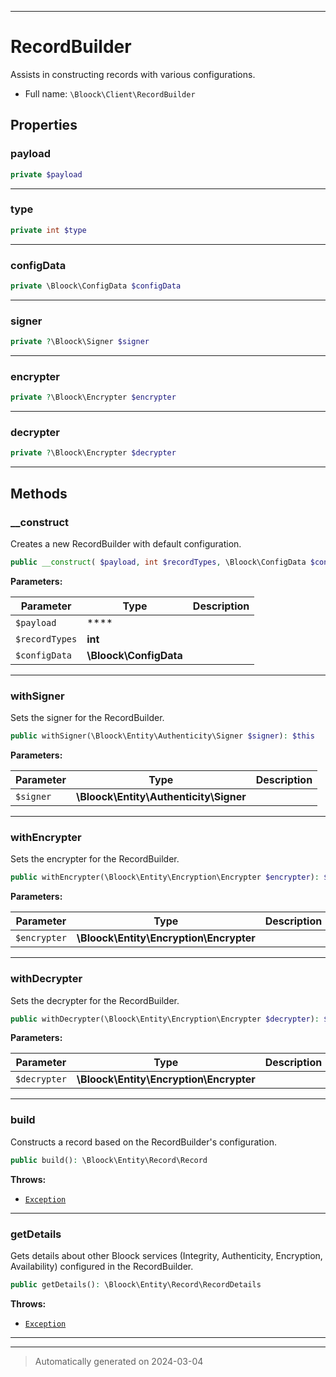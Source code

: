 ***

# RecordBuilder

Assists in constructing records with various configurations.



* Full name: `\Bloock\Client\RecordBuilder`



## Properties


### payload



```php
private $payload
```






***

### type



```php
private int $type
```






***

### configData



```php
private \Bloock\ConfigData $configData
```






***

### signer



```php
private ?\Bloock\Signer $signer
```






***

### encrypter



```php
private ?\Bloock\Encrypter $encrypter
```






***

### decrypter



```php
private ?\Bloock\Encrypter $decrypter
```






***

## Methods


### __construct

Creates a new RecordBuilder with default configuration.

```php
public __construct( $payload, int $recordTypes, \Bloock\ConfigData $configData): mixed
```








**Parameters:**

| Parameter | Type | Description |
|-----------|------|-------------|
| `$payload` | **** |  |
| `$recordTypes` | **int** |  |
| `$configData` | **\Bloock\ConfigData** |  |





***

### withSigner

Sets the signer for the RecordBuilder.

```php
public withSigner(\Bloock\Entity\Authenticity\Signer $signer): $this
```








**Parameters:**

| Parameter | Type | Description |
|-----------|------|-------------|
| `$signer` | **\Bloock\Entity\Authenticity\Signer** |  |





***

### withEncrypter

Sets the encrypter for the RecordBuilder.

```php
public withEncrypter(\Bloock\Entity\Encryption\Encrypter $encrypter): $this
```








**Parameters:**

| Parameter | Type | Description |
|-----------|------|-------------|
| `$encrypter` | **\Bloock\Entity\Encryption\Encrypter** |  |





***

### withDecrypter

Sets the decrypter for the RecordBuilder.

```php
public withDecrypter(\Bloock\Entity\Encryption\Encrypter $decrypter): $this
```








**Parameters:**

| Parameter | Type | Description |
|-----------|------|-------------|
| `$decrypter` | **\Bloock\Entity\Encryption\Encrypter** |  |





***

### build

Constructs a record based on the RecordBuilder's configuration.

```php
public build(): \Bloock\Entity\Record\Record
```











**Throws:**

- [`Exception`](../../Exception.md)



***

### getDetails

Gets details about other Bloock services (Integrity, Authenticity, Encryption, Availability) configured in the RecordBuilder.

```php
public getDetails(): \Bloock\Entity\Record\RecordDetails
```











**Throws:**

- [`Exception`](../../Exception.md)



***


***
> Automatically generated on 2024-03-04
